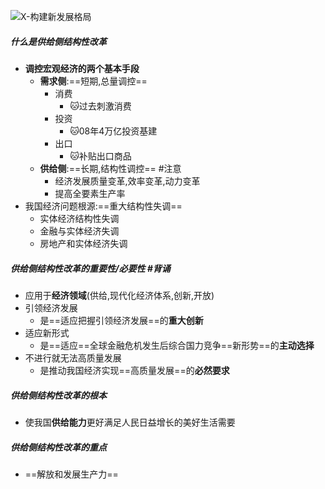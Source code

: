  ![X-构建新发展格局](考研/政治/X-构建新发展格局.md#^f86cph)

##### 什么是供给侧结构性改革
-  **调控宏观经济的两个基本手段**
	- **需求侧**:==短期,总量调控==
		- 消费
			- 🐱过去刺激消费
		- 投资
			- 🐱08年4万亿投资基建
		- 出口
			- 🐱补贴出口商品
	- **供给侧**:==长期,结构性调控== #注意
		- 经济发展质量变革,效率变革,动力变革
		- 提高全要素生产率
- 我国经济问题根源:==重大结构性失调==
	- 实体经济结构性失调
	- 金融与实体经济失调
	- 房地产和实体经济失调
##### 供给侧结构性改革的重要性/必要性 #背诵 
- 应用于**经济领域**(供给,现代化经济体系,创新,开放)
- 引领经济发展
	- 是==适应把握引领经济发展==的**重大创新**
- 适应新形式
	- 是==适应==全球金融危机发生后综合国力竞争==新形势==的**主动选择**
- 不进行就无法高质量发展
	- 是推动我国经济实现==高质量发展==的**必然要求**
##### 供给侧结构性改革的根本
- 使我国**供给能力**更好满足人民日益增长的美好生活需要
##### 供给侧结构性改革的重点
- ==解放和发展生产力==
